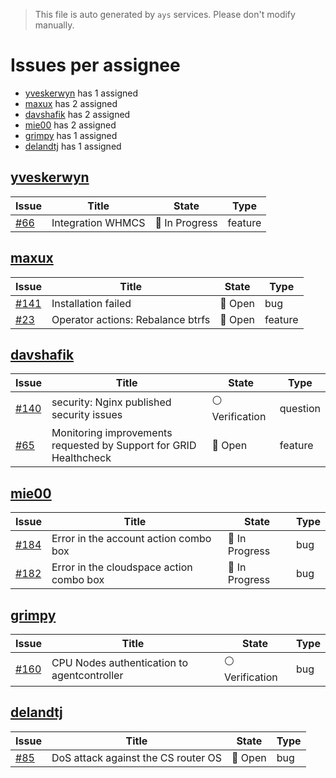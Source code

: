 > This file is auto generated by `ays` services. Please don't modify manually.

# Issues per assignee
- [yveskerwyn](#yveskerwyn) has 1 assigned
- [maxux](#maxux) has 2 assigned
- [davshafik](#davshafik) has 2 assigned
- [mie00](#mie00) has 2 assigned
- [grimpy](#grimpy) has 1 assigned
- [delandtj](#delandtj) has 1 assigned



## [yveskerwyn](https://github.com/yveskerwyn)

|Issue|Title|State|Type|
|-----|-----|-----|----|
|[#66](https://github.com/0-complexity/openvcloud/issues/66)|Integration WHMCS|:large_blue_circle: In Progress|feature|


## [maxux](https://github.com/maxux)

|Issue|Title|State|Type|
|-----|-----|-----|----|
|[#141](https://github.com/0-complexity/openvcloud/issues/141)|Installation failed|:red_circle: Open|bug|
|[#23](https://github.com/0-complexity/openvcloud/issues/23)|Operator actions: Rebalance btrfs|:red_circle: Open|feature|


## [davshafik](https://github.com/davshafik)

|Issue|Title|State|Type|
|-----|-----|-----|----|
|[#140](https://github.com/0-complexity/openvcloud/issues/140)|security: Nginx published security issues|:white_circle: Verification|question|
|[#65](https://github.com/0-complexity/openvcloud/issues/65)|Monitoring improvements requested by Support for GRID Healthcheck|:red_circle: Open|feature|


## [mie00](https://github.com/mie00)

|Issue|Title|State|Type|
|-----|-----|-----|----|
|[#184](https://github.com/0-complexity/openvcloud/issues/184)|Error in the account action combo box|:large_blue_circle: In Progress|bug|
|[#182](https://github.com/0-complexity/openvcloud/issues/182)|Error in the cloudspace action combo box|:large_blue_circle: In Progress|bug|


## [grimpy](https://github.com/grimpy)

|Issue|Title|State|Type|
|-----|-----|-----|----|
|[#160](https://github.com/0-complexity/openvcloud/issues/160)|CPU Nodes authentication to agentcontroller|:white_circle: Verification|bug|


## [delandtj](https://github.com/delandtj)

|Issue|Title|State|Type|
|-----|-----|-----|----|
|[#85](https://github.com/0-complexity/openvcloud/issues/85)|DoS attack against the CS router OS|:red_circle: Open|bug|

